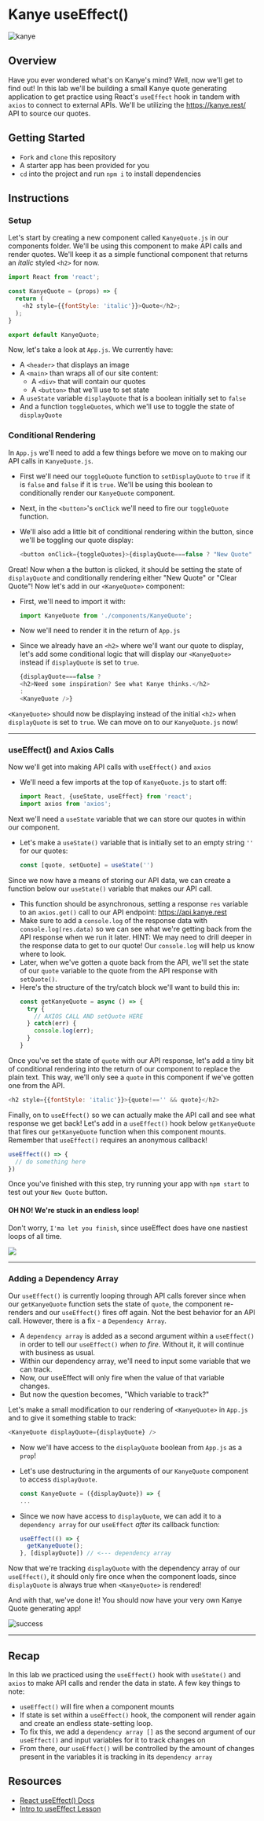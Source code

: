 # Kanye useEffect()

![kanye](http://getwallpapers.com/wallpaper/full/8/7/3/451498.jpg)


## Overview
Have you ever wondered what's on Kanye's mind? Well, now we'll get to find out! In this lab we'll be building a small Kanye quote generating application to get practice using React's `useEffect` hook in tandem with `axios` to connect to external APIs. We'll be utilizing the https://kanye.rest/ API to source our quotes.

## Getting Started
- `Fork` and `clone` this repository
- A starter app has been provided for you
- `cd` into the project and run `npm i` to install dependencies

## Instructions
### Setup
Let's start by creating a new component called `KanyeQuote.js` in our components folder. We'll be using this component to make API calls and render quotes. We'll keep it as a simple functional component that returns an _italic_ styled `<h2>` for now.

```js
import React from 'react';

const KanyeQuote = (props) => {
  return (
    <h2 style={{fontStyle: 'italic'}}>Quote</h2>;
  );
}

export default KanyeQuote;
```

Now, let's take a look at `App.js`. We currently have:
- A `<header>` that displays an image
- A `<main>` than wraps all of our site content:
  - A `<div>` that will contain our quotes
  - A `<button>` that we'll use to set state
- A `useState` variable `displayQuote` that is a boolean initially set to `false`
- And a function `toggleQuotes`, which we'll use to toggle the state of `displayQuote` 

### Conditional Rendering
In `App.js` we'll need to add a few things before we move on to making our API calls in `KanyeQuote.js`.

- First we'll need our `toggleQuote` function to `setDisplayQuote` to `true` if it is `false` and `false` if it is `true`. We'll be using this boolean to conditionally render our `KanyeQuote` component.
- Next, in the `<button>`'s `onClick` we'll need to fire our `toggleQuote` function.
- We'll also add a little bit of conditional rendering within the button, since we'll be toggling our quote display:
  
    ```js
    <button onClick={toggleQuotes}>{displayQuote===false ? "New Quote" : "Clear Quote"}</button>
    ```

Great! Now when a the button is clicked, it should be setting the state of `displayQuote` and conditionally rendering either "New Quote" or "Clear Quote"! Now let's add in our `<KanyeQuote>` component:

- First, we'll need to import it with:
    
    ```js
    import KanyeQuote from './components/KanyeQuote';
    ```

- Now we'll need to render it in the return of `App.js`
- Since we already have an `<h2>` where we'll want our quote to display, let's add some conditional logic that will display our `<KanyeQuote>` instead if `displayQuote` is set to `true`.

    ```js
    {displayQuote===false ? 
    <h2>Need some inspiration? See what Kanye thinks.</h2>
    :
    <KanyeQuote />}
    ```

`<KanyeQuote>` should now be displaying instead of the initial `<h2>` when `displayQuote` is set to `true`. We can move on to our `KanyeQuote.js` now!

___
### useEffect() and Axios Calls
Now we'll get into making API calls with `useEffect()` and `axios`
- We'll need a few imports at the top of `KanyeQuote.js` to start off:
    ```js
    import React, {useState, useEffect} from 'react';
    import axios from 'axios';
    ```

Next we'll need a `useState` variable that we can store our quotes in within our component. 
- Let's make a `useState()` variable that is initially set to an empty string `''` for our quotes:
    ```js
    const [quote, setQuote] = useState('')
    ```

Since we now have a means of storing our API data, we can create a function below our `useState()` variable that makes our API call. 
- This function should be asynchronous, setting a response `res` variable to an `axios.get()` call to our API endpoint: 
https://api.kanye.rest
- Make sure to add a `console.log` of the response data with `console.log(res.data)` so we can see what we're getting back from the API response when we run it later. HINT: We may need to drill deeper in the response data to get to our quote! Our `console.log` will help us know where to look.
- Later, when we've gotten a quote back from the API, we'll set the state of our `quote` variable to the quote from the API response with `setQuote()`.
- Here's the structure of the try/catch block we'll want to build this in:
    ```js
    const getKanyeQuote = async () => {
      try {
        // AXIOS CALL AND setQuote HERE
      } catch(err) {
        console.log(err);
      }
    }
    ```

Once you've set the state of `quote` with our API response, let's add a tiny bit of conditional rendering into the return of our component to replace the plain text. This way, we'll only see a `quote` in this component if we've gotten one from the API.

```js
<h2 style={{fontStyle: 'italic'}}>{quote!=='' && quote}</h2>
```

Finally, on to `useEffect()` so we can actually make the API call and see what response we get back! Let's add in a `useEffect()` hook below `getKanyeQuote` that fires our `getKanyeQuote` function when this component mounts. Remember that `useEffect()` requires an anonymous callback!

```js
useEffect(() => {
  // do something here
})
```

Once you've finished with this step, try running your app with `npm start` to test out your `New Quote` button.

#### OH NO! We're stuck in an endless loop!

Don't worry, `I'ma let you finish`, since useEffect does have one nastiest loops of all time.

![](https://external-content.duckduckgo.com/iu/?u=https%3A%2F%2Fmedia.giphy.com%2Fmedia%2F3oEduFfxiiHUa7Zfgs%2Fgiphy.gif&f=1&nofb=1)

___
### Adding a Dependency Array
Our `useEffect()` is currently looping through API calls forever since when our `getKanyeQuote` function sets the state of `quote`, the component re-renders and our `useEffect()` fires off again. Not the best behavior for an API call. However, there is a fix - a `Dependency Array`.

- A `dependency array` is added as a second argument within a `useEffect()` in order to tell our `useEffect()` _when to fire_. Without it, it will continue with business as usual.
- Within our dependency array, we'll need to input some variable that we can track.
- Now, our useEffect will only fire when the value of that variable changes.
- But now the question becomes, "Which variable to track?"

Let's make a small modification to our rendering of `<KanyeQuote>` in `App.js` and to give it something stable to track:

```js
<KanyeQuote displayQuote={displayQuote} />
```
- Now we'll have access to the `displayQuote` boolean from `App.js` as a `prop`!
- Let's use destructuring in the arguments of our `KanyeQuote` component to access `displayQuote`.
    ```js
    const KanyeQuote = ({displayQuote}) => {
    ...
    ```
- Since we now have access to `displayQuote`, we can add it to a `dependency array` for our `useEffect` _after_ its callback function:

    ```js
    useEffect(() => {
      getKanyeQuote();
    }, [displayQuote]) // <--- dependency array
    ```

Now that we're tracking `displayQuote` with the dependency array of our `useEffect()`, it should only fire once when the component loads, since `displayQuote` is always true when `<KanyeQuote>` is rendered!

And with that, we've done it! You should now have your very own Kanye Quote generating app!

![success](https://external-content.duckduckgo.com/iu/?u=https%3A%2F%2Ftse1.mm.bing.net%2Fth%3Fid%3DOIP.JJUEyXlNObQUEPiyp6b26gHaFg%26pid%3DApi&f=1)

___
## Recap
In this lab we practiced using the `useEffect()` hook with `useState()` and `axios` to make API calls and render the data in state. A few key things to note:
- `useEffect()` will fire when a component mounts
- If state is set within a `useEffect()` hook, the component will render again and create an endless state-setting loop.
- To fix this, we add a `dependency array []` as the second argument of our `useEffect()` and input variables for it to track changes on
- From there, our `useEffect()` will be controlled by the amount of changes present in the variables it is tracking in its `dependency array`

## Resources
- [React useEffect() Docs](https://reactjs.org/docs/hooks-effect.html)
- [Intro to useEffect Lesson]()
